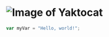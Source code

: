 # ![Image of Yaktocat](https://octodex.github.com/images/yaktocat.png)

``` javascript
var myVar = "Hello, world!";
```
